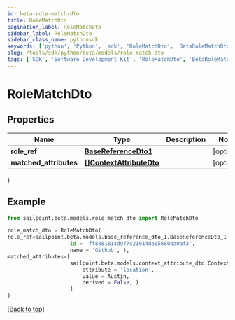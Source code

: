 ```yaml
---
id: beta-role-match-dto
title: RoleMatchDto
pagination_label: RoleMatchDto
sidebar_label: RoleMatchDto
sidebar_class_name: pythonsdk
keywords: ['python', 'Python', 'sdk', 'RoleMatchDto', 'BetaRoleMatchDto'] 
slug: /tools/sdk/python/beta/models/role-match-dto
tags: ['SDK', 'Software Development Kit', 'RoleMatchDto', 'BetaRoleMatchDto']
---
```


# RoleMatchDto


## Properties

Name | Type | Description | Notes
------------ | ------------- | ------------- | -------------
**role_ref** | [**BaseReferenceDto1**](base-reference-dto1) |  | [optional] 
**matched_attributes** | [**[]ContextAttributeDto**](context-attribute-dto) |  | [optional] 
}

## Example

```python
from sailpoint.beta.models.role_match_dto import RoleMatchDto

role_match_dto = RoleMatchDto(
role_ref=sailpoint.beta.models.base_reference_dto_1.BaseReferenceDto_1(
                    id = 'ff8081814d977c21014da056804a0af3', 
                    name = 'Github', ),
matched_attributes=[
                    sailpoint.beta.models.context_attribute_dto.ContextAttributeDto(
                        attribute = 'location', 
                        value = Austin, 
                        derived = False, )
                    ]
)

```
[[Back to top]](#) 

